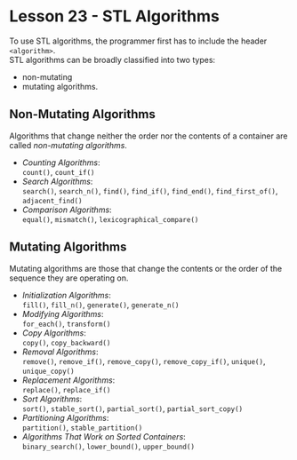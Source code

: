 # Lesson 23 - STL Algorithms
To use STL algorithms, the programmer first has to include the header `<algorithm>`.    
STL algorithms can be broadly classified into two types: 
* non-mutating 
* mutating algorithms.

## Non-Mutating Algorithms
Algorithms that change neither the order nor the contents of a container are called *non-mutating algorithms*.  
* *Counting Algorithms*:   
`count()`, `count_if()`
* *Search Algorithms*:   
`search()`, `search_n()`, `find()`, `find_if()`, `find_end()`, `find_first_of()`, `adjacent_find()`
* *Comparison Algorithms*:  
`equal()`, `mismatch()`, `lexicographical_compare()`

## Mutating Algorithms
Mutating algorithms are those that change the contents or the order of the sequence they are operating on.
* *Initialization Algorithms*:  
`fill()`, `fill_n()`, `generate()`, `generate_n()`
* *Modifying Algorithms*:  
`for_each()`, `transform()`
* *Copy Algorithms*:  
`copy()`, `copy_backward()`
* *Removal Algorithms*:  
`remove()`, `remove_if()`, `remove_copy()`, `remove_copy_if()`, `unique()`, `unique_copy()`
* *Replacement Algorithms*:   
`replace()`, `replace_if()`
* *Sort Algorithms*:  
`sort()`, `stable_sort()`, `partial_sort()`, `partial_sort_copy()`
* *Partitioning Algorithms*:  
`partition()`, `stable_partition()`  
* *Algorithms That Work on Sorted Containers*:  
`binary_search()`, `lower_bound()`, `upper_bound()`

